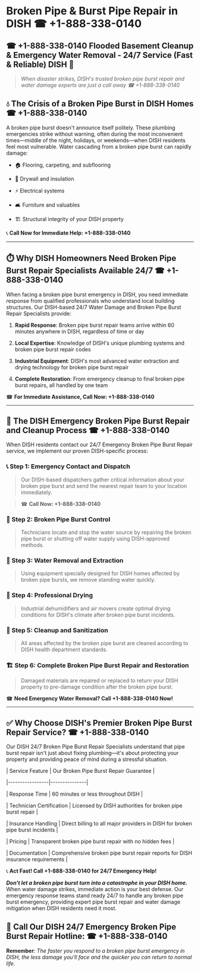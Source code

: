 # Broken Pipe & Burst Pipe Repair in DISH ☎ +1-888-338-0140  
## ☎ +1-888-338-0140 Flooded Basement Cleanup & Emergency Water Removal - 24/7 Service (Fast & Reliable) DISH 🚨  

> *When disaster strikes, DISH's trusted broken pipe burst repair and water damage experts are just a call away ☎ +1-888-338-0140*  

## 💧 The Crisis of a Broken Pipe Burst in DISH Homes ☎ +1-888-338-0140  

A broken pipe burst doesn't announce itself politely. These plumbing emergencies strike without warning, often during the most inconvenient times—middle of the night, holidays, or weekends—when DISH residents feel most vulnerable. Water cascading from a broken pipe burst can rapidly damage:  

* 🏠 Flooring, carpeting, and subflooring  
* 🧱 Drywall and insulation  
* ⚡ Electrical systems  
* 🛋️ Furniture and valuables  
* 🏗️ Structural integrity of your DISH property  

📞 **Call Now for Immediate Help: +1-888-338-0140**  

---  

## ⏱️ Why DISH Homeowners Need Broken Pipe Burst Repair Specialists Available 24/7 ☎ +1-888-338-0140  

When facing a broken pipe burst emergency in DISH, you need immediate response from qualified professionals who understand local building structures. Our DISH-based 24/7 Water Damage and Broken Pipe Burst Repair Specialists provide:  

1. **Rapid Response**: Broken pipe burst repair teams arrive within 60 minutes anywhere in DISH, regardless of time or day  
2. **Local Expertise**: Knowledge of DISH's unique plumbing systems and broken pipe burst repair codes  
3. **Industrial Equipment**: DISH's most advanced water extraction and drying technology for broken pipe burst repair  
4. **Complete Restoration**: From emergency cleanup to final broken pipe burst repairs, all handled by one team  

☎ **For Immediate Assistance, Call Now: +1-888-338-0140**  

---  

## 🔧 The DISH Emergency Broken Pipe Burst Repair and Cleanup Process ☎ +1-888-338-0140  

When DISH residents contact our 24/7 Emergency Broken Pipe Burst Repair service, we implement our proven DISH-specific process:  

### 📞 Step 1: Emergency Contact and Dispatch  
> Our DISH-based dispatchers gather critical information about your broken pipe burst and send the nearest repair team to your location immediately.  
> ☎ **Call Now: +1-888-338-0140**  

### 🚿 Step 2: Broken Pipe Burst Control  
> Technicians locate and stop the water source by repairing the broken pipe burst or shutting off water supply using DISH-approved methods.  

### 🌊 Step 3: Water Removal and Extraction  
> Using equipment specially designed for DISH homes affected by broken pipe bursts, we remove standing water quickly.  

### 💨 Step 4: Professional Drying  
> Industrial dehumidifiers and air movers create optimal drying conditions for DISH's climate after broken pipe burst incidents.  

### 🧼 Step 5: Cleanup and Sanitization  
> All areas affected by the broken pipe burst are cleaned according to DISH health department standards.  

### 🏗️ Step 6: Complete Broken Pipe Burst Repair and Restoration  
> Damaged materials are repaired or replaced to return your DISH property to pre-damage condition after the broken pipe burst.  

☎ **Need Emergency Water Removal? Call +1-888-338-0140 Now!**  

---  

## ✅ Why Choose DISH's Premier Broken Pipe Burst Repair Service? ☎ +1-888-338-0140  

Our DISH 24/7 Broken Pipe Burst Repair Specialists understand that pipe burst repair isn't just about fixing plumbing—it's about protecting your property and providing peace of mind during a stressful situation.  

| Service Feature | Our Broken Pipe Burst Repair Guarantee |  
|-----------------|---------------|  
| Response Time | 60 minutes or less throughout DISH |  
| Technician Certification | Licensed by DISH authorities for broken pipe burst repair |  
| Insurance Handling | Direct billing to all major providers in DISH for broken pipe burst incidents |  
| Pricing | Transparent broken pipe burst repair with no hidden fees |  
| Documentation | Comprehensive broken pipe burst repair reports for DISH insurance requirements |  

📞 **Act Fast! Call +1-888-338-0140 for 24/7 Emergency Help!**  

***Don't let a broken pipe burst turn into a catastrophe in your DISH home.*** When water damage strikes, immediate action is your best defense. Our emergency response teams stand ready 24/7 to handle any broken pipe burst emergency, providing expert pipe burst repair and water damage mitigation when DISH residents need it most.  

## 📱 Call Our DISH 24/7 Emergency Broken Pipe Burst Repair Hotline: ☎ +1-888-338-0140  

**Remember**: *The faster you respond to a broken pipe burst emergency in DISH, the less damage you'll face and the quicker you can return to normal life.*